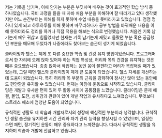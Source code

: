 저는 기록을 남기며, 이해 안가는 부분은 부딪치며 배우는 것이 효과적인 학습 방식 중 하나였습니다.
국비 과정을 들을 때 자바 처음 부분을 이해하며 잘 따라가고 있다 생각했지만 어느 순간부터는 이해를 하지 못하며 수업 내용을 못따라가고 있었습니다. 점점 멍하니 있게 되고 하루하루를 이해 못하며 마무리하다가 공부 방법을 바꿔배운 내용을 이해 못하더라도 정리를 하거나 직접 적용을 해보는 식으로 변경했습니다. 처음엔 기록 남기는게 매우 귀찮고 힘들었지만 현재는 기록 남기는게 재밌고 몰랐던 부분 혹은 궁금했던 부분을 메모해 두었다가 나중에라도 찾아보는 습관이 생기게 되었습니다.

클라이밍과 헬스는 제게 또 다른 중요한 학습 및 건강 유지 방법이었습니다. 프로그래머로서 한 자리에 오래 앉아 있어야 하는 직업 특성상, 허리와 목의 건강을 유지하는 것은 매우 중요했습니다. 종종 앉아서 작업하는 동안 몸이 불편하고 머리가 복잡해질 때가 있었는데, 그럴 때면 헬스와 클라이밍이 제게 큰 도움이 되었습니다.
헬스 자세를 개선하는 데 도움이 되었습니다. 특히 허리와 목 부분의 근육을 강화하여 장시간 앉아 있는 동안에도 편안함을 유지할 수 있었습니다. 현재는 아침에 운동으로 시작하고 있습니다.
클라이밍은 개발과 유사한 면이 있어 두 활동 사이에 공통점을 느꼈습니다. 클라이밍은 문제 해결, 몰입, 도전, 성취감과 관련이 있어 개발 작업과 유사하다고 느껴졌습니다. 무엇보다 스트레스 해소에 엄청난 도움이 되었습니다.

규칙적인 생활도 제 학습과 개발자로서의 성장에 핵심적인 부분이라 생각합니다. 규칙적인 생활 습관을 유지하면 시간 관리와 자기 관리 능력을 향상시킬 수 있었으며, 일정한 수면 패턴, 정기적인 운동이 매우 중요하다고 느껴졌습니다. 따라서 규칙적인 생활을 유지하며 학습과 개발에 전념하고 있습니다.